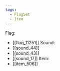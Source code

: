 ```yaml
---
tags:
  - FlagSet
  - Item
---
```

Flag:
- [[flag_11251]]
Sound:
- [[sound_44]]
- [[sound_43]]
- [[sound_17]]
Item:
- [[item_506]]
